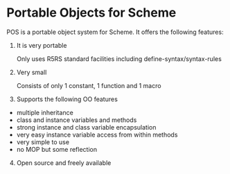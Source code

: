 
Portable Objects for Scheme
======================

POS is a portable object system for Scheme. It offers the following features:

1. It is very portable

    Only uses R5RS standard facilities including define-syntax/syntax-rules

2. Very small

    Consists of only 1 constant, 1 function and 1 macro

3. Supports the following OO features

  * multiple inheritance
  * class and instance variables and methods
  * strong instance and class variable encapsulation
  * very easy instance variable access from within methods
  * very simple to use
  * no MOP but some reflection

4. Open source and freely available


